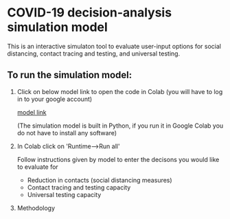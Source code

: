 # COVID-19 decision-analysis simulation model 
This is an interactive simulaton tool to evaluate user-input options for social distancing, contact tracing and testing, and universal testing. 

## To run the simulation model: 
1. Click on below model link to open the code in Colab (you will have to log in to your google account) 

      [model link](https://colab.research.google.com/drive/1GXs3hBg68w23-Kv5GCFQI30KKRxsfyFP) 
      
      (The simulation model is built in Python, if you run it in Google Colab you do not have to install any software)

2. In Colab click on 'Runtime-->Run all'
      
      Follow instructions given by model to enter the decisons you would like to evaluate for 
      - Reduction in contacts  (social distancing measures)
      - Contact tracing and testing capacity
      - Universal testing capacity 
      
3. Methodology 


